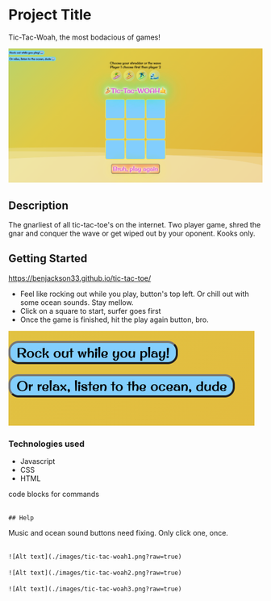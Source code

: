 

# Project Title

Tic-Tac-Woah, the most bodacious of games!


![Alt text](./images/updatedOpeningScreen.png?raw=true)

## Description

The gnarliest of all tic-tac-toe's on the internet. Two player game, shred the gnar and conquer the wave or get wiped out by your oponent. Kooks only.

## Getting Started

https://benjackson33.github.io/tic-tac-toe/

- Feel like rocking out while you play, button's top left.
Or chill out with some ocean sounds. Stay mellow.
- Click on a square to start, surfer goes first
- Once the game is finished, hit the play again button, bro.

![Alt text](./images/buttons.png?raw=true)

### Technologies used

- Javascript
- CSS
- HTML


code blocks for commands
```

## Help

```
Music and ocean sound buttons need fixing. Only click one, once. 

```

![Alt text](./images/tic-tac-woah1.png?raw=true)

![Alt text](./images/tic-tac-woah2.png?raw=true)

![Alt text](./images/tic-tac-woah3.png?raw=true)




